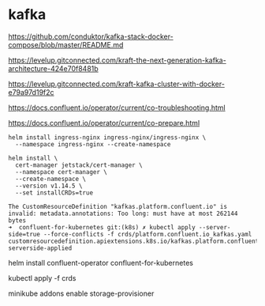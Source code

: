 # kafka

https://github.com/conduktor/kafka-stack-docker-compose/blob/master/README.md

https://levelup.gitconnected.com/kraft-the-next-generation-kafka-architecture-424e70f8481b

https://levelup.gitconnected.com/kraft-kafka-cluster-with-docker-e79a97d19f2c

https://docs.confluent.io/operator/current/co-troubleshooting.html

https://docs.confluent.io/operator/current/co-prepare.html

```
helm install ingress-nginx ingress-nginx/ingress-nginx \
  --namespace ingress-nginx --create-namespace
```

```
helm install \
  cert-manager jetstack/cert-manager \
  --namespace cert-manager \
  --create-namespace \
  --version v1.14.5 \
  --set installCRDs=true
```

```
The CustomResourceDefinition "kafkas.platform.confluent.io" is invalid: metadata.annotations: Too long: must have at most 262144 bytes
➜  confluent-for-kubernetes git:(k8s) ✗ kubectl apply --server-side=true --force-conflicts -f crds/platform.confluent.io_kafkas.yaml
customresourcedefinition.apiextensions.k8s.io/kafkas.platform.confluent.io serverside-applied
```

helm install confluent-operator confluent-for-kubernetes 


kubectl apply -f crds

minikube addons enable storage-provisioner